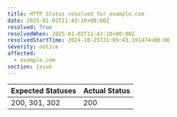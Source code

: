 ```yaml
---
title: HTTP Status resolved for example.com
date: 2025-01-02T11:43:10+00:00Z
resolved: True
resolvedWhen: 2025-01-02T11:43:10+00:00Z
resolvedStartTime: 2024-10-25T21:09:43.191474+00:00
severity: notice
affected:
  - example.com
section: issue
---
```


| Expected Statuses | Actual Status  |
|-------------------|----------------|
| 200, 301, 302 | 200 |
